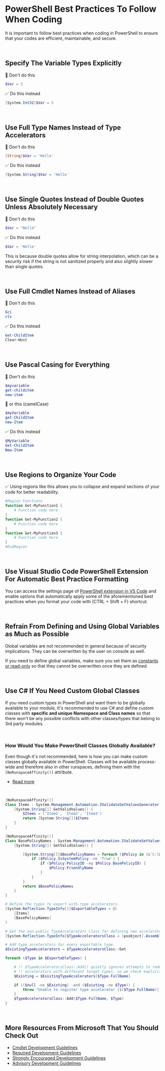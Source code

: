 # PowerShell Best Practices To Follow When Coding

It is important to follow best practices when coding in PowerShell to ensure that your codes are efficient, maintainable, and secure.

<br>

## Specify The Variable Types Explicitly

🚫 Don't do this

```powershell
$Var = 5
```

✅ Do this instead

```powershell
[System.Int32]$Var = 5
```

<br>

## Use Full Type Names Instead of Type Accelerators

🚫 Don't do this

```powershell
[String]$Var = 'Hello'
```

✅ Do this instead

```powershell
[System.String]$Var = 'Hello'
```

<br>

## Use Single Quotes Instead of Double Quotes Unless Absolutely Necessary

🚫 Don't do this

```powershell
$Var = "Hello"
```

✅ Do this instead

```powershell
$Var = 'Hello'
```

This is because double quotes allow for string interpolation, which can be a security risk if the string is not sanitized properly and also slightly slower than single quotes.

<br>

## Use Full Cmdlet Names Instead of Aliases

🚫 Don't do this

```powershell
Gci
cls
```

✅ Do this instead

```powershell
Get-ChildItem
Clear-Host
```

<br>

## Use Pascal Casing for Everything

🚫 Don't do this

```powershell
$myvariable
get-childitem
new-item
```

🚫 or this (camelCase)

```powershell
$myVariable
get-ChildItem
new-Item
```

✅ Do this instead

```powershell
$MyVariable
Get-ChildItem
New-Item
```

<br>

## Use Regions to Organize Your Code

✅ Using regions like this allows you to collapse and expand sections of your code for better readability.

```powershell
#Region Functions
function Get-MyFunction1 {
    # Function code here
}
function Get-MyFunction2 {
    # Function code here
}
function Get-MyFunction3 {
    # Function code here
}
#EndRegion
```

<br>

## Use Visual Studio Code PowerShell Extension For Automatic Best Practice Formatting

You can access the settings page of [PowerShell extension in VS Code](https://code.visualstudio.com/docs/languages/powershell) and enable options that automatically apply some of the aforementioned best practices when you format your code with (CTRL + Shift + F) shortcut.

<br>

## Refrain From Defining and Using Global Variables as Much as Possible

Global variables are not recommended in general because of security implications. They can be overwritten by the user on console as well.

If you need to define global variables, make sure you set them as [constants or read-only](https://learn.microsoft.com/en-us/powershell/module/microsoft.powershell.utility/new-variable#-option) so that they cannot be overwritten once they are defined.

<br>

## Use C# If You Need Custom Global Classes

If you need custom types in PowerShell and want them to be globally available to your module, It's recommended to use C# and define custom classes with **specific and unique Namespace and Class names** so that there won't be any possible conflicts with other classes/types that belong to 3rd party modules.

<br>

### How Would You Make PowerShell Classes Globally Available?

Even though it's not recommended, here is how you can make custom classes globally available in PowerShell. Classes will be available process-wide and therefore also in other runspaces, defining them with the `[NoRunspaceAffinity()]` attribute.

- [Read more](https://learn.microsoft.com/en-us/powershell/module/microsoft.powershell.core/about/about_classes#exporting-classes-with-type-accelerators)

<br>

```powershell
[NoRunspaceAffinity()]
Class Items : System.Management.Automation.IValidateSetValuesGenerator {
    [System.String[]] GetValidValues() {
        $Items = ('Item1', 'Item2', 'Item3')
        return [System.String[]]$Items
    }
}

[NoRunspaceAffinity()]
Class BasePolicyNames : System.Management.Automation.IValidateSetValuesGenerator {
    [System.String[]] GetValidValues() {

        [System.String[]]$BasePolicyNames = foreach ($Policy in (&'C:\Windows\System32\CiTool.exe' -lp -json | ConvertFrom-Json).Policies) {
            if ($Policy.IsSystemPolicy -ne 'True') {
                if ($Policy.PolicyID -eq $Policy.BasePolicyID) {
                    $Policy.FriendlyName
                }
            }
        }
        return $BasePolicyNames
    }
}

# Define the types to export with type accelerators.
[System.Reflection.TypeInfo[]]$ExportableTypes = @(
    [Items]
    [BasePolicyNames]
)

# Get the non-public TypeAccelerators class for defining new accelerators.
[System.Reflection.TypeInfo]$TypeAcceleratorsClass = [psobject].Assembly.GetType('System.Management.Automation.TypeAccelerators')

# Add type accelerators for every exportable type.
$ExistingTypeAccelerators = $TypeAcceleratorsClass::Get

foreach ($Type in $ExportableTypes) {

    # !! $TypeAcceleratorsClass::Add() quietly ignores attempts to redefine existing
    # !! accelerators with different target types, so we check explicitly.
    $Existing = $ExistingTypeAccelerators[$Type.FullName]

    if (($null -ne $Existing) -and ($Existing -ne $Type)) {
        throw "Unable to register type accelerator [$($Type.FullName)], because it is already defined with a different type ([$Existing])."
    }
    $TypeAcceleratorsClass::Add($Type.FullName, $Type)
}
```

<br>

## More Resources From Microsoft That You Should Check Out

- [Cmdlet Development Guidelines](https://learn.microsoft.com/en-us/powershell/scripting/developer/cmdlet/cmdlet-development-guidelines)
- [Required Development Guidelines](https://learn.microsoft.com/en-us/powershell/scripting/developer/cmdlet/required-development-guidelines)
- [Strongly Encouraged Development Guidelines](https://learn.microsoft.com/en-us/powershell/scripting/developer/cmdlet/strongly-encouraged-development-guidelines)
- [Advisory Development Guidelines](https://learn.microsoft.com/en-us/powershell/scripting/developer/cmdlet/advisory-development-guidelines)

<br>
